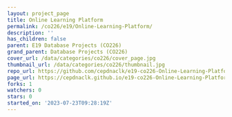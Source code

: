 ```yaml
---
layout: project_page
title: Online Learning Platform
permalink: /co226/e19/Online-Learning-Platform/
description: ''
has_children: false
parent: E19 Database Projects (CO226)
grand_parent: Database Projects (CO226)
cover_url: /data/categories/co226/cover_page.jpg
thumbnail_url: /data/categories/co226/thumbnail.jpg
repo_url: https://github.com/cepdnaclk/e19-co226-Online-Learning-Platform
page_url: https://cepdnaclk.github.io/e19-co226-Online-Learning-Platform
forks: 1
watchers: 0
stars: 0
started_on: '2023-07-23T09:28:19Z'
---
```


